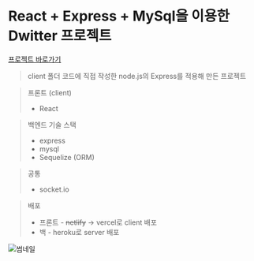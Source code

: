 # React + Express + MySql을 이용한 Dwitter 프로젝트

[프로젝트 바로가기](https://dwitter-prod-7p2uu0yfk-wondonghwi.vercel.app/)

> client 폴더 코드에 직접 작성한 node.js의 Express를 적용해 만든 프로젝트

> 프론트 (client)
> - React

>백엔드 기술 스택 
> - express
> - mysql
> - Sequelize (ORM)

> 공통 
> - socket.io

> 배포
> - 프론트 - ~~netlify~~ -> vercel로 client 배포 
> - 백 - heroku로 server 배포

![썸네일](https://user-images.githubusercontent.com/55338435/158445823-9ea5410e-f09b-4188-8811-41a411abb3c7.png)
